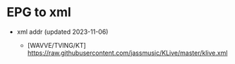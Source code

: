 # EPG to xml

* xml addr (updated 2023-11-06)

  - [WAVVE/TVING/KT]
    https://raw.githubusercontent.com/jassmusic/KLive/master/klive.xml

